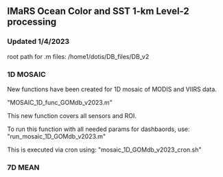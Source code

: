 ## IMaRS Ocean Color and SST 1-km Level-2 processing 
### Updated 1/4/2023

root path for .m files: /home1/dotis/DB_files/DB_v2

### 1D MOSAIC

New functions have been created for 1D mosaic of MODIS and VIIRS data.

"MOSAIC_1D_func_GOMdb_v2023.m"

This new function covers all sensors and ROI.

To run this function with all needed params for dashbaords, use: "run_mosaic_1D_GOMdb_v2023.m"

This is executed via cron using: "mosaic_1D_GOMdb_v2023_cron.sh"



### 7D MEAN

